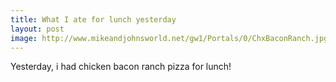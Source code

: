 ```yaml
---
title: What I ate for lunch yesterday
layout: post
image: http://www.mikeandjohnsworld.net/gw1/Portals/0/ChxBaconRanch.jpg
---
```


Yesterday, i had chicken bacon ranch pizza for lunch! 
